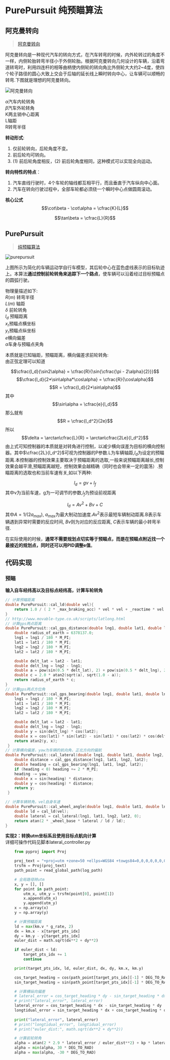 # PurePursuit 纯预瞄算法

## 阿克曼转向
> [阿克曼转向](https://blog.csdn.net/bisal/article/details/106232934)  
> 
阿克曼转向是一种现代汽车的转向方式，在汽车转弯的时候，内外轮转过的角度不一样，内侧轮胎转弯半径小于外侧轮胎。根据阿克曼转向几何设计的车辆，沿着弯道转弯时，利用四连杆的相等曲柄使内侧轮的转向角比外侧轮大大约2~4度，使四个轮子路径的圆心大致上交会于后轴的延长线上瞬时转向中心，让车辆可以顺畅的转弯.下图就是理想的阿克曼转向。 

![阿克曼转向](../assert/akman_1.png)

$\alpha$汽车内轮转角  
$\beta$汽车外轮转角  
K两主销中心距离  
L轴距  
R转弯半径  

**转动形式**:
1. 仅前轮转向，后轮角度不变。
2. 前后轮均可转向。
3. (1) 前后轮角度相反，(2) 前后轮角度相同，这种模式可以实现全向运动。

**转向特性的特点**：
1. 汽车直线行驶时，4个车轮的轴线都互相平行，而且垂直于汽车纵向中心面。
2. 汽车在转向行驶过程中，全部车轮都必须绕一个瞬时中心点做圆周滚动。

**核心公式**
$$\cot\beta - \cot\alpha = \cfrac{K}{L}$$

$$\tan\beta = \cfrac{L}{R}$$  


## PurePursuit
> [纯预瞄算法](https://blog.csdn.net/zxxxxxxy/article/details/103665245)  
> 
![purepursuit](../assert/pure_pursuit.png)

上图所⽰为简化的车辆运动学⾃⾏车模型，其后轮中心在蓝⾊虚线表⽰的⽬标轨迹上。本算法**通过控制前轮转⻆来追踪下⼀个路点**，使车辆可以沿着经过⽬标预瞄点的圆弧⾏驶。

物理量描述如下:  
$R(m)$ 转弯半径  
$L(m)$ 轴距  
$\delta$ 前轮转角  
$l_d$ 预瞄距离  
$x_r$预瞄点横坐标  
$y_r$预瞄点纵坐标  
$e$横向偏差  
$\alpha$车身与预瞄点夹角  

本质就是已知轴距，预瞄距离，横向偏差求前轮转角:  
由正弦定理可以知道

$$\cfrac{l_d}{\sin2\alpha} = \cfrac{R}{\sin{\cfrac{\pi - 2\alpha}{2}}}$$
$$\cfrac{l_d}{2*\sin\alpha*\cos\alpha} = \cfrac{R}{\cos\alpha}$$
$$R = \cfrac{l_d}{2*\sin\alpha}$$
其中
$$\sin\alpha = \cfrac{e}{l_d}$$
那么就有
$$R = \cfrac{l_d^2}{2e}$$
所以
$$\delta = \arctan\cfrac{L}{R} = \arctan\cfrac{2Le}{l_d^2}$$
由上式可知控制器的本质就是对转角进行控制，以减少横向误差为目标的横向控制器。其中$\cfrac{2L}{l_d^2}$可视为控制器的P参数.L为车辆轴距,$l_d$为设定的预瞄距离.本控制器的控制效果主要取决于预瞄距离的选取,⼀般来说预瞄距离越⻓,控制效果会越平滑,预瞄距离越短，控制效果会越精确（同时也会带来⼀定的震荡）.预瞄距离的选取也和当前车速有关,如以下两种:

$$l_d = gv + l_f$$
其中v为当前车速，g为⼀可调节的参数,$l_f$为预设前视距离

$$l_d = Av^2 + Bv + C$$
其中$A=1/(2a_{max})$, $a_{max}$为最⼤制动加速度.$Av^2$表⽰最短车辆制动距离.B表⽰车辆遇到异常时需要的反应时间, $Bv$则为对应的反应距离, $C$表⽰车辆的最⼩转弯半径.

在实际使用的时候，**通常不需要规划点切实等于预瞄点，而是在预瞄点附近找一个最接近的规划点，同时还可以用PID调整e值**。 

## 代码实现
### 预瞄
**输入自车经纬高以及目标点经纬高，计算车轮转角**
```c++
// 计算预瞄距离
double PurePursuit::cal_ld(double vel){
    return 1.0 / ( 2 * _max_braking_acc) * vel * vel + _reactime * vel + _min_turning_radius;
}
// http://www.movable-type.co.uk/scripts/latlong.html
// 计算gps两点距离
double PurePursuit::cal_gps_distance(double lng1, double lat1, double lng2, double lat2){
    double radius_of_earth = 6378137.0;
    lng1 = lng1 / 180 * M_PI;
    lat1 = lat1 / 180 * M_PI;
    lng2 = lng2 / 180 * M_PI;
    lat2 = lat2 / 180 * M_PI;

    double delt_lat = lat2 - lat1;
    double delt_lng = lng2 - lng1;
    double a = pow(sin(0.5 * delt_lat), 2) + pow(sin(0.5 * delt_lng), 2) * cos(lat1) * cos(lat2);
    double c = 2.0 * atan2(sqrt(a), sqrt(1.0 - a));
    return radius_of_earth * c;
}
// 计算gps两点方位角
double PurePursuit::cal_gps_bearing(double lng1, double lat1, double lng2, double lat2){
    lng1 = lng1 / 180 * M_PI;
    lat1 = lat1 / 180 * M_PI;
    lng2 = lng2 / 180 * M_PI;
    lat2 = lat2 / 180 * M_PI;

    double delt_lat = lat2 - lat1;
    double delt_lng = lng2 - lng1;
    double y = sin(delt_lng) * cos(lat2);
    double x = cos(lat1) * sin(lat2) - sin(lat1) * cos(lat2) * cos(delt_lng);
    return atan2(y, x);
 }
// 计算横向偏差，yaw为车辆的航向角，正北方向的偏航
double PurePursuit::cal_lateral(double lng1, double lat1, double lng2, double lat2, double yaw){
    double distance = cal_gps_distance(lng1, lat1, lng2, lat2);
    double heading = cal_gps_bearing(lng1, lat1, lng2, lat2);
    if (heading < 0) heading += 2 * M_PI;
    heading -= yaw;
    double x = sin(heading) * distance;
    double y = cos(heading) * distance;
    return y;
 }

// 计算车辆转角，vel自身车速
double PurePursuit::cal_wheel_angle(double lng1, double lat1, double lng2, double lat2, double vel, double yaw){
    double ld = cal_ld(vel);
    double lateral = cal_lateral(lng1, lat1, lng2, lat2, 0);
    return atan(2 * _wheel_base * lateral / ld / ld);
}
```
**实现2：转换utm坐标系且使用目标点航向计算**  
详细可操作代码见脚本lateral_controller.py

```python
    from pyproj import Proj

    proj_text = "+proj=utm +zone=50 +ellps=WGS84 +towgs84=0,0,0,0,0,0,0 +units=m +no_defs"
    trsfm = Proj(proj_text)
    path_point = read_global_path(log_path)

    # 全局路径转utm
    x, y = [], []
    for point in path_point:
        utm_x, utm_y = trsfm(point[0], point[1])
        x.append(utm_x)
        y.append(utm_y)
    x = np.array(x)
    y = np.array(y)

    # 计算预瞄距离
    ld = max(km.v * g_rate, 2)
    dx = km.x - x[target_pts_idx]
    dy = km.y - y[target_pts_idx]
    euler_dist = math.sqrt(dx**2 + dy**2)

    if euler_dist < ld:
        target_pts_idx += 1
        continue

    print(target_pts_idx, ld, euler_dist, dx, dy, km.x, km.y)

    cos_target_heading = cos(path_point[target_pts_idx][-1] * DEG_TO_RAD)
    sin_target_heading = sin(path_point[target_pts_idx][-1] * DEG_TO_RAD)

    # 计算横纵向偏差
    # lateral_error = cos_target_heading * dy - sin_target_heading * dx
    # print("lateral_error", lateral_error)
    lateral_error = cos_target_heading * dx - sin_target_heading * dy 
    longtidual_error = sin_target_heading * dx + cos_target_heading * dy
    
    print("lateral_error", lateral_error)
    # print("longtidual_error", longtidual_error)
    # print("euler_dist:", math.sqrt(dx**2 + dy**2))

    # 计算前轮转角
    alpha = atan(2 * 2.9 * lateral_error / euler_dist**2) + kp * lateral_error + ki * (lateral_error - last_error) + kd * (lateral_error - 2*(last_error) + last_last_error)
    alpha = min(alpha, 30 * DEG_TO_RAD)
    alpha = max(alpha, -30 * DEG_TO_RAD)


```

